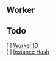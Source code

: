 Worker
------

## Todo
[ ] [Worker ID][worker]  
[ ] [Instance Hash][worker]  

[worker]: https://youtu.be/bTcyuzJkxIg?t=18m57s

